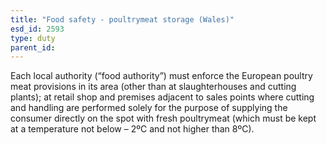 ```yaml
---
title: "Food safety - poultrymeat storage (Wales)"
esd_id: 2593
type: duty
parent_id:  
---
```


Each local authority (“food authority”) must enforce the European poultry meat provisions in its area (other than at slaughterhouses and cutting plants); at retail shop and premises adjacent to sales points where cutting and handling are performed solely for the purpose of supplying the consumer directly on the spot with fresh poultrymeat (which must be kept at a temperature not below – 2ºC and not higher than 8ºC).


